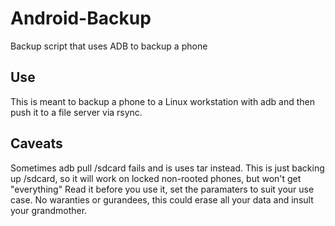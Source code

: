 # Android-Backup
Backup script that uses ADB to backup a phone

## Use
This is meant to backup a phone to a Linux workstation with adb and then push it to a file server via rsync.

## Caveats
Sometimes adb pull /sdcard fails and is uses tar instead.
This is just backing up /sdcard, so it will work on locked non-rooted phones, but won't get "everything"
Read it before you use it, set the paramaters to suit your use case.
No waranties or gurandees, this could erase all your data and insult your grandmother.
